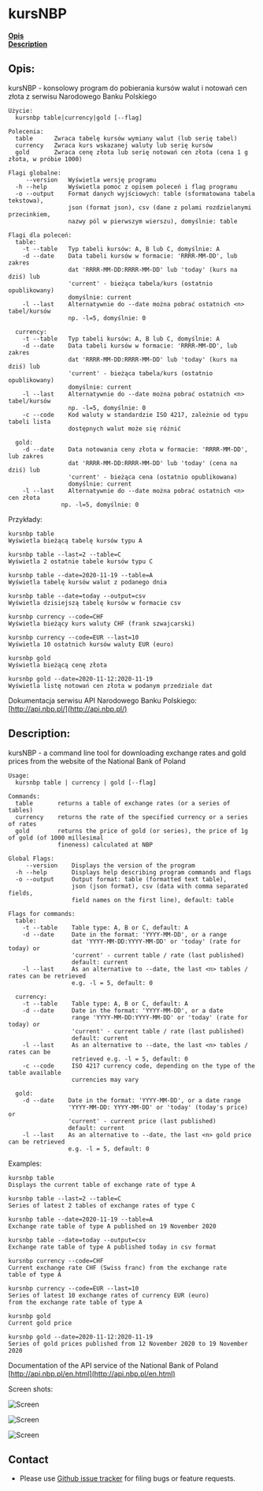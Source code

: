 # kursNBP

**[Opis](#opis)**<br>
**[Description](#description)**<br>

## Opis:

kursNBP - konsolowy program do pobierania kursów walut i notowań cen złota z serwisu Narodowego Banku Polskiego

    Użycie:
      kursnbp table|currency|gold [--flag]

    Polecenia: 
      table      Zwraca tabelę kursów wymiany walut (lub serię tabel)
      currency   Zwraca kurs wskazanej waluty lub serię kursów
      gold       Zwraca cenę złota lub serię notowań cen złota (cena 1 g złota, w próbie 1000)

    Flagi globalne: 
         --version   Wyświetla wersję programu
      -h --help      Wyświetla pomoc z opisem poleceń i flag programu
      -o --output    Format danych wyjściowych: table (sformatowana tabela tekstowa),
                     json (format json), csv (dane z polami rozdzielanymi przecinkiem, 
                     nazwy pól w pierwszym wierszu), domyślnie: table 
  
    Flagi dla poleceń:
      table: 
        -t --table   Typ tabeli kursów: A, B lub C, domyślnie: A
        -d --date    Data tabeli kursów w formacie: 'RRRR-MM-DD', lub zakres 
                     dat 'RRRR-MM-DD:RRRR-MM-DD' lub 'today' (kurs na dziś) lub
                     'current' - bieżąca tabela/kurs (ostatnio opublikowany)
                     domyślnie: current
        -l --last    Alternatywnie do --date można pobrać ostatnich <n> tabel/kursów 
                     np. -l=5, domyślnie: 0
    
      currency:
        -t --table   Typ tabeli kursów: A, B lub C, domyślnie: A
        -d --date    Data tabeli kursów w formacie: 'RRRR-MM-DD', lub zakres 
                     dat 'RRRR-MM-DD:RRRR-MM-DD' lub 'today' (kurs na dziś) lub
                     'current' - bieżąca tabela/kurs (ostatnio opublikowany)
                     domyślnie: current
        -l --last    Alternatywnie do --date można pobrać ostatnich <n> tabel/kursów 
                     np. -l=5, domyślnie: 0
        -c --code    Kod waluty w standardzie ISO 4217, zależnie od typu tabeli lista 
                     dostępnych walut może się różnić

      gold:
        -d --date    Data notowania ceny złota w formacie: 'RRRR-MM-DD', lub zakres 
                     dat 'RRRR-MM-DD:RRRR-MM-DD' lub 'today' (cena na dziś) lub
                     'current' - bieżąca cena (ostatnio opublikowana)
                     domyślnie: current
        -l --last    Alternatywnie do --date można pobrać ostatnich <n> cen złota 
                   np. -l=5, domyślnie: 0

Przykłady:
    
    kursnbp table
    Wyświetla bieżącą tabelę kursów typu A
    
    kursnbp table --last=2 --table=C
    Wyświetla 2 ostatnie tabele kursów typu C

    kursnbp table --date=2020-11-19 --table=A
    Wyświetla tabelę kursów walut z podanego dnia

    kursnbp table --date=today --output=csv
    Wyświetla dzisiejszą tabelę kursów w formacie csv

    kursnbp currency --code=CHF
    Wyświetla bieżący kurs waluty CHF (frank szwajcarski)

    kursnbp currency --code=EUR --last=10
    Wyświetla 10 ostatnich kursów waluty EUR (euro)

    kursnbp gold
    Wyświetla bieżącą cenę złota

    kursnbp gold --date=2020-11-12:2020-11-19
    Wyświetla listę notowań cen złota w podanym przedziale dat

Dokumentacja serwisu API Narodowego Banku Polskiego: [http://api.nbp.pl/](http://api.nbp.pl/)


## Description:

kursNBP - a command line tool for downloading exchange rates and gold prices from the website of the National Bank of Poland

    Usage:
      kursnbp table | currency | gold [--flag]

    Commands:
      table       returns a table of exchange rates (or a series of tables)
      currency    returns the rate of the specified currency or a series of rates
      gold        returns the price of gold (or series), the price of 1g of gold (of 1000 millesimal
                  fineness) calculated at NBP

    Global Flags:
         --version    Displays the version of the program
      -h --help       Displays help describing program commands and flags
      -o --output     Output format: table (formatted text table),
                      json (json format), csv (data with comma separated fields,
                      field names on the first line), default: table
  
    Flags for commands:
      table:
        -t --table    Table type: A, B or C, default: A
        -d --date     Date in the format: 'YYYY-MM-DD', or a range
                      dat 'YYYY-MM-DD:YYYY-MM-DD' or 'today' (rate for today) or
                      'current' - current table / rate (last published)
                      default: current
        -l --last     As an alternative to --date, the last <n> tables / rates can be retrieved
                      e.g. -l = 5, default: 0
    
      currency:
        -t --table    Table type: A, B or C, default: A
        -d --date     Date in the format: 'YYYY-MM-DD', or a date
                      range 'YYYY-MM-DD:YYYY-MM-DD' or 'today' (rate for today) or
                      'current' - current table / rate (last published)
                      default: current
        -l --last     As an alternative to --date, the last <n> tables / rates can be 
                      retrieved e.g. -l = 5, default: 0
        -c --code     ISO 4217 currency code, depending on the type of the table available 
                      currencies may vary

      gold:
        -d --date    Date in the format: 'YYYY-MM-DD', or a date range
                     'YYYY-MM-DD: YYYY-MM-DD' or 'today' (today's price) or
                     'current' - current price (last published)
                     default: current
        -l --last    As an alternative to --date, the last <n> gold price can be retrieved
                     e.g. -l = 5, default: 0

Examples:
    
    kursnbp table
    Displays the current table of exchange rate of type A
    
    kursnbp table --last=2 --table=C
    Series of latest 2 tables of exchange rates of type C

    kursnbp table --date=2020-11-19 --table=A
    Exchange rate table of type A published on 19 November 2020

    kursnbp table --date=today --output=csv
    Exchange rate table of type A published today in csv format

    kursnbp currency --code=CHF
    Current exchange rate CHF (Swiss franc) from the exchange rate 
    table of type A

    kursnbp currency --code=EUR --last=10
    Series of latest 10 exchange rates of currency EUR (euro) 
    from the exchange rate table of type A

    kursnbp gold
    Current gold price

    kursnbp gold --date=2020-11-12:2020-11-19
    Series of gold prices published from 12 November 2020 to 19 November 2020

Documentation of the API service of the National Bank of Poland
[http://api.nbp.pl/en.html](http://api.nbp.pl/en.html)


Screen shots:

![Screen](/doc/kursnbp_table.png)

![Screen](/doc/kursnbp_gold.png)

![Screen](/doc/kursnbp_currency.png)


## Contact
- Please use [Github issue tracker](https://github.com/pjaskulski/kursnbp/issues) for filing bugs or feature requests.